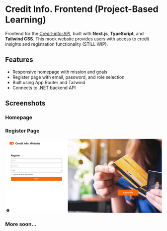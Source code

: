 
# Credit Info. Frontend (Project-Based Learning) 

Frontend for the [Credit-info-API](https://github.com/NawafAldhawi/Credit-info-API), built with **Next.js**, **TypeScript**, and **Tailwind CSS**. This mock website provides users with access to credit insights and registration functionality (STILL WIP).

## Features

- Responsive homepage with mission and goals
- Register page with email, password, and role selection
- Built using App Router and Tailwind
- Connects to .NET backend API

## Screenshots

### Homepage


### Register Page
![Register Page](public/Screenshots/registerpage.jpg)

### More soon...
